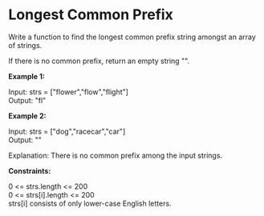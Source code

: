 # Longest Common Prefix

Write a function to find the longest common prefix string amongst an array of strings.

If there is no common prefix, return an empty string "".

**Example 1:**

Input: strs = ["flower","flow","flight"]<br>
Output: "fl"<br>

**Example 2:**

Input: strs = ["dog","racecar","car"]<br>
Output: ""<br>

Explanation: There is no common prefix among the input strings.
 
**Constraints:**

0 <= strs.length <= 200<br>
0 <= strs[i].length <= 200<br>
strs[i] consists of only lower-case English letters.